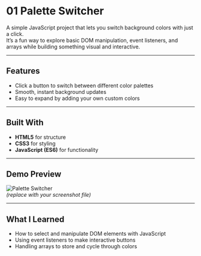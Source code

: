 # 01 Palette Switcher

A simple JavaScript project that lets you switch background colors with just a click.  
It’s a fun way to explore basic DOM manipulation, event listeners, and arrays while building something visual and interactive.  

---

## Features  
- Click a button to switch between different color palettes  
- Smooth, instant background updates  
- Easy to expand by adding your own custom colors  

---

## Built With  
- **HTML5** for structure  
- **CSS3** for styling  
- **JavaScript (ES6)** for functionality  

---

## Demo Preview  
![Palette Switcher](./screenshot.png)  
*(replace with your screenshot file)*  

---

## What I Learned  
- How to select and manipulate DOM elements with JavaScript  
- Using event listeners to make interactive buttons  
- Handling arrays to store and cycle through colors  

